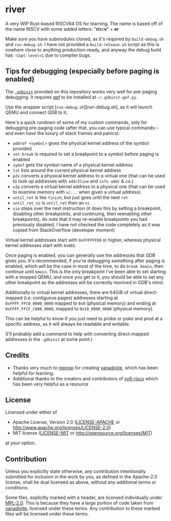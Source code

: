 # river

A very WIP Rust-based RISCV64 OS for learning.
The name is based off of the name RISCV with some added letters: "**ri**sc**v**" + **er**

Make sure you have submodules cloned, as it's required by `build-debug.sh` and `run-debug.sh`.
I have not provided a `build-release.sh` script as this is nowhere close to anything production-ready, and anyway the debug build has `-Copt-level=1` due to compiler bugs.

## Tips for debugging (especially before paging is enabled)

The [`.gdbinit`](.gdbinit) provided on this repository works very well for pre-paging debugging.
It requires [gef](https://github.com/hugsy/gef) to be installed at `~/.gdbinit-gef.py`.

Use the wrapper script [`run-debug.sh`][run-debug.sh], as it will launch QEMU and connect GDB to it.

Here's a quick rundown of some of my custom commands, only for debugging pre-paging code (after that, you can use typical commands--and even have the luxury of stack frames and panics):
- `addrof <symbol>` gives the physical kernel address of the symbol provided
- `set-break` is required to set a breakpoint to a symbol before paging is enabled
- `symof` gets the symbol name of a physical kernel address
- `lst` lists around the current physical kernel address
- `p2v` converts a physical kernel address to a virtual one (that can be used to look up addresses with `addr2line` and `info addr` & co.)
- `v2p` converts a virtual kernel address to a physical one (that can be used to examine memory with `x/...` when given a virtual address)
- `until_ret` is like `finish`, but just goes until the next `ret`
- `until_ret_ni` is `until_ret` then an `ni`
- `sio` steps over the next instruction (it does this by setting a breakpoint, disabling other breakpoints, and continuing, then reenabling other breakpoints), do note that it may re-enable breakpoints you had previously disabled, I have not checked the code completely as it was copied from StackOverflow (developer moment)

Virtual kernel addresses start with `0xFFFFFFD0` or higher, whereas physical kernel addresses start with `0x802`.

Once paging is enabled, you can generally use the addresses that GDB gives you. It's recommended, if you're debugging something after paging is enabled, which will be the case in most of the time, to do `break kmain`, then continue until `kmain`. This is the only breakpoint I've been able to set starting with a stopped QEMU, and once you get to it, you should be able to set any other breakpoint as the addresses will be correctly resolved in GDB's mind.

Additionally to virtual kernel addresses, there are 64GiB of virtual direct-mapped (i.e. contiguous pages) addresses starting at `0xFFFF_FFC0_0000_0000` mapped to `0x0` (physical memory) and ending at `0xFFFF_FFCF_C000_0000`, mapped to `0x10_0000_0000` (physical memory).

This can be helpful to know if you just need to probe or poke and prod at a specific address, as it will always be readable and writable.

(I'll probably add a command to help with converting direct-mapped addresses in the `.gdbinit` at some point.)

## Credits

- Thanks very much to [repnop](https://github.com/repnop) for creating [vanadinite](https://github.com/repnop/vanadinite), which has been helpful for learning.
- Additional thanks to the creators and contributors of [xv6-riscv](https://github.com/mit-pdos/xv6-riscv) which has been very helpful as a resource

## License

Licensed under either of

 * Apache License, Version 2.0
   ([LICENSE-APACHE](LICENSE-APACHE) or http://www.apache.org/licenses/LICENSE-2.0)
 * MIT license
   ([LICENSE-MIT](LICENSE-MIT) or http://opensource.org/licenses/MIT)

at your option.

## Contribution

Unless you explicitly state otherwise, any contribution intentionally submitted
for inclusion in the work by you, as defined in the Apache-2.0 license, shall be
dual licensed as above, without any additional terms or conditions.

Some files, explicitly marked with a header, are licensed individually under [MPL-2.0](https://www.mozilla.org/en-US/MPL/2.0/).
This is because they have a large portion of code taken from [vanadinite](https://github.com/repnop/vanadinite), licensed under these terms.
Any contribution to these marked files will be licensed under these terms.